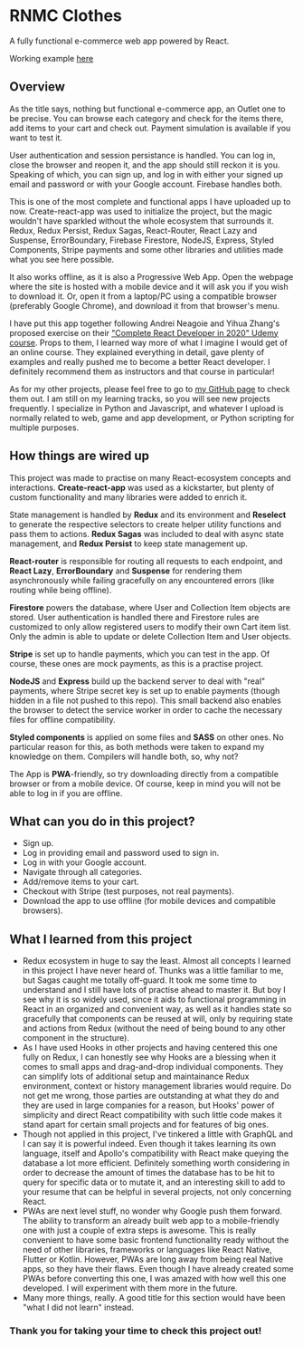 RNMC Clothes
===================================

A fully functional e-commerce web app powered by React.

Working example [here](https://rnmcclothes.herokuapp.com/checkout)

Overview
-----------------------------------

As the title says, nothing but functional e-commerce app, an Outlet one to be precise. You can browse each category and check for the items there, add items to your cart and check out. Payment simulation is available if you want to test it.

User authentication and session persistance is handled. You can log in, close the browser and reopen it, and the app should still reckon it is you. Speaking of which, you can sign up, and log in with either your signed up email and password or with your Google account. Firebase handles both.

This is one of the most complete and functional apps I have uploaded up to now. Create-react-app was used to initialize the project, but the magic wouldn't have sparkled without the whole ecosystem that surrounds it. Redux, Redux Persist, Redux Sagas, React-Router, React Lazy and Suspense, ErrorBoundary, Firebase Firestore, NodeJS, Express, Styled Components, Stripe payments and some other libraries and utilities made what you see here possible.

It also works offline, as it is also a Progressive Web App. Open the webpage where the site is hosted with a mobile device and it will ask you if you wish to download it. Or, open it from a laptop/PC using a compatible browser (preferably Google Chrome), and download it from that browser's menu.

I have put this app together following Andrei Neagoie and Yihua Zhang's proposed exercise on their ["Complete React Developer in 2020" Udemy course](https://www.udemy.com/course/the-complete-web-developer-zero-to-mastery/). Props to them, I learned way more of what I imagine I would get of an online course. They explained everything in detail, gave plenty of examples and really pushed me to become a better React developer. I definitely recommend them as instructors and that course in particular!

As for my other projects, please feel free to go to [my GitHub page](https://github.com/RenzoMurinaCadierno) to check them out. I am still on my learning tracks, so you will see new projects frequently. I specialize in Python and Javascript, and whatever I upload is normally related to web, game and app development, or Python scripting for multiple purposes.


How things are wired up
-----------------------------------

This project was made to practise on many React-ecosystem concepts and interactions. **Create-react-app** was used as a kickstarter, but plenty of custom functionality and many libraries were added to enrich it.

State management is handled by **Redux** and its environment and **Reselect** to generate the respective selectors to create helper utility functions and pass them to actions. **Redux Sagas** was included to deal with async state management, and **Redux Persist** to keep state management up.

**React-router** is responsible for routing all requests to each endpoint, and **React Lazy**, **ErrorBoundary** and **Suspense** for rendering them asynchronously while failing gracefully on any encountered errors (like routing while being offline).

**Firestore** powers the database, where User and Collection Item objects are stored. User authentication is handled there and Firestore rules are customized to only allow registered users to modify their own Cart item list. Only the admin is able to update or delete Collection Item and User objects.

**Stripe** is set up to handle payments, which you can test in the app. Of course, these ones are mock payments, as this is a practise project.

**NodeJS** and **Express** build up the backend server to deal with "real" payments, where Stripe secret key is set up to enable payments (though hidden in a file not pushed to this repo). This small backend also enables the browser to detect the service worker in order to cache the necessary files for offline compatibility.

**Styled components** is applied on some files and **SASS** on other ones. No particular reason for this, as both methods were taken to expand my knowledge on them. Compilers will handle both, so, why not?

The App is **PWA**-friendly, so try downloading directly from a compatible browser or from a mobile device. Of course, keep in mind you will not be able to log in if you are offline.


What can you do in this project?
-----------------------------------

- Sign up.
- Log in providing email and password used to sign in.
- Log in with your Google account.
- Navigate through all categories.
- Add/remove items to your cart.
- Checkout with Stripe (test purposes, not real payments).
- Download the app to use offline (for mobile devices and compatible browsers).


What I learned from this project
-----------------------------------

- Redux ecosystem in huge to say the least. Almost all concepts I learned in this project I have never heard of. Thunks was a little familiar to me, but Sagas caught me totally off-guard. It took me some time to understand and I still have lots of practise ahead to master it. But boy I see why it is so widely used, since it aids to functional programming in React in an organized and convenient way, as well as it handles state so gracefully that components can be reused at will, only by requiring state and actions from Redux (without the need of being bound to any other component in the structure).
- As I have used Hooks in other projects and having centered this one fully on Redux, I can honestly see why Hooks are a blessing when it comes to small apps and drag-and-drop individual components. They can simplify lots of additional setup and maintainance Redux environment, context or history management libraries would require. Do not get me wrong, those parties are outstanding at what they do and they are used in large companies for a reason, but Hooks' power of simplicity and direct React compatibility with such little code makes it stand apart for certain small projects and for features of big ones.
- Though not applied in this project, I've tinkered a little with GraphQL and I can say it is powerful indeed. Even though it takes learning its own language, itself and Apollo's compatibility with React make queying the database a lot more efficient. Definitely something worth considering in order to decrease the amount of times the database has to be hit to query for specific data or to mutate it, and an interesting skill to add to your resume that can be helpful in several projects, not only concerning React.
- PWAs are next level stuff, no wonder why Google push them forward. The ability to transform an already built web app to a mobile-friendly one with just a couple of extra steps is awesome. This is really convenient to have some basic frontend functionality ready without the need of other libraries, frameworks or languages like React Native, Flutter or Kotlin. However, PWAs are long away from being real Native apps, so they have their flaws. Even though I have already created some PWAs before converting this one, I was amazed with how well this one developed. I will experiment with them more in the future.
- Many more things, really. A good title for this section would have been "what I did not learn" instead.

### Thank you for taking your time to check this project out!
